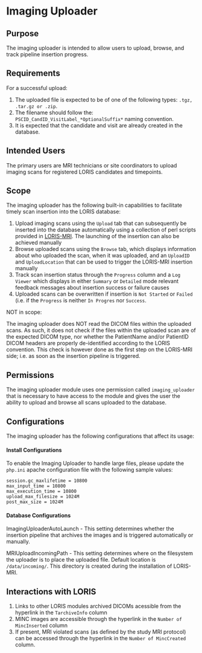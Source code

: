 # Imaging Uploader

## Purpose

The imaging uploader is intended to allow users to upload, browse, and track 
pipeline insertion progress.


## Requirements

For a successful upload:
1. The uploaded file is expected to be of one of the following types: 
`.tgz, .tar.gz or .zip`. 
2. The filename should follow the:
`PSCID_CandID_VisitLabel_*OptionalSuffix*` naming convention. 
3. It is expected that the candidate and visit are already created in the 
database.


## Intended Users

The primary users are MRI technicians or site coordinators to
upload imaging scans for registered LORIS candidates and timepoints.

## Scope

The imaging uploader has the following built-in capabilities to facilitate 
timely scan insertion into the LORIS database:

1. Upload imaging scans using the `Upload` tab that can subsequently be inserted 
into the database automatically using a collection of perl scripts provided in 
[LORIS-MRI](https://github.com/aces/Loris-MRI). The launching of the insertion
can also be achieved manually
2. Browse uploaded scans using the `Browse` tab, which displays information 
about who uploaded the scan, when it was uploaded, and an `UploadID` and 
`UploadLocation` that can be used to trigger the LORIS-MRI insertion manually
3. Track scan insertion status through the `Progress` column and a `Log Viewer` 
which displays in either `Summary` or `Detailed` mode relevant feedback messages
about insertion success or failure causes
4. Uploaded scans can be overwritten if insertion is `Not Started` or `Failed` 
(i.e. if the `Progress` is neither `In Progres` nor `Success`. 


NOT in scope:

The imaging uploader does NOT read the DICOM files within the uploaded scans. 
As such, it does not check if the files within the uploaded scan are of the 
expected DICOM type, nor whether the  PatientName and/or PatientID DICOM headers 
are properly de-identified according to the LORIS convention. This check is 
however done as the first step on the LORIS-MRI side; i.e. as soon as the 
insertion pipeline is triggered.

## Permissions

The imaging uploader module uses one permission called `imaging_uploader` that 
is necessary to have access to the module and gives the user the ability to 
upload and browse all scans uploaded to the database.


## Configurations
The imaging uploader has the following configurations that affect its usage:

#### Install Configurations

To enable the Imaging Uploader to handle large files, please update the 
`php.ini` apache configuration file with the following sample values: 

```
session.gc_maxlifetime = 10800
max_input_time = 10800
max_execution_time = 10800
upload_max_filesize = 1024M
post_max_size = 1024M
```

#### Database Configurations

ImagingUploaderAutoLaunch - This setting determines whether the insertion 
        pipeline that archives the images and is triggered automatically or 
        manually.

MRIUploadIncomingPath - This setting determines where on the filesystem the 
        uploader is to place the uploaded file. Default location is 
        `/data/incoming/`. This directory is created during the installation of 
        LORIS-MRI.


## Interactions with LORIS

1. Links to other LORIS modules archived DICOMs acessible from the hyperlink in 
the `TarchiveInfo` column
2. MINC images are accessible through the hyperlink in the 
`Number of MincInserted` column
3. If present, MRI violated scans (as defined by the study MRI protocol) can be 
accessed through the hyperlink in the `Number of MincCreated` column.
